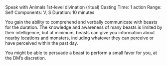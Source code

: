 Speak with Animals
1st-level divination (ritual)
Casting Time: 1 action
Range: Self
Components: V, S
Duration: 10 minutes

You gain the ability to comprehend and verbally communicate with beasts for the duration. The knowledge and awareness of many beasts is limited by their intelligence, but at minimum, beasts can give you information about nearby locations and monsters, including whatever they can perceive or have perceived within the past day. 

You might be able to persuade a beast to perform a small favor for you, at the DM’s discretion.